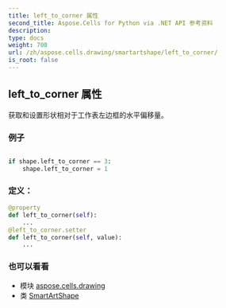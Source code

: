 ```yaml
---
title: left_to_corner 属性
second_title: Aspose.Cells for Python via .NET API 参考资料
description:
type: docs
weight: 700
url: /zh/aspose.cells.drawing/smartartshape/left_to_corner/
is_root: false
---
```

## left_to_corner 属性

获取和设置形状相对于工作表左边框的水平偏移量。

### 例子

```python

if shape.left_to_corner == 3:
    shape.left_to_corner = 1

```
### 定义：
```python
@property
def left_to_corner(self):
    ...
@left_to_corner.setter
def left_to_corner(self, value):
    ...
```

### 也可以看看
* 模块 [aspose.cells.drawing](../../)
* 类 [SmartArtShape](/cells/python-net/zh/aspose.cells.drawing/smartartshape)
